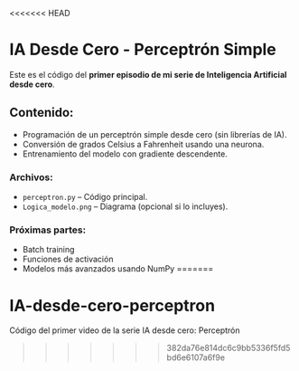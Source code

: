 <<<<<<< HEAD
# IA Desde Cero - Perceptrón Simple

Este es el código del **primer episodio de mi serie de Inteligencia Artificial desde cero**.

## Contenido:
- Programación de un perceptrón simple desde cero (sin librerías de IA).
- Conversión de grados Celsius a Fahrenheit usando una neurona.
- Entrenamiento del modelo con gradiente descendente.

### Archivos:
- `perceptron.py` – Código principal.
- `Logica_modelo.png` – Diagrama (opcional si lo incluyes).

### Próximas partes:
- Batch training
- Funciones de activación
- Modelos más avanzados usando NumPy
=======
# IA-desde-cero-perceptron
Código del primer video de la serie IA desde cero: Perceptrón
>>>>>>> 382da76e814dc6c9bb5336f5fd5bd6e6107a6f9e
